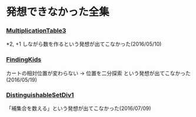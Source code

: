 # 発想できなかった全集

### [MultiplicationTable3](https://community.topcoder.com/stat?c=problem_statement&pm=14244&rd=16710)
*2, +1 しながら数を作るという発想が出てこなかった(2016/05/10)

### [FindingKids](https://community.topcoder.com/stat?c=problem_statement&pm=13890&rd=16624)
カートの相対位置が変わらない → 位置を二分探索 という発想が出てこなかった(2016/05/19)

### [DistinguishableSetDiv1](TBA)
「補集合を数える」という発想が出てこなかった(2016/07/09)

